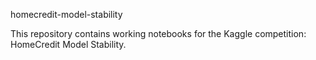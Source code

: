  homecredit-model-stability

This repository contains working notebooks for the Kaggle competition: HomeCredit Model Stability.
